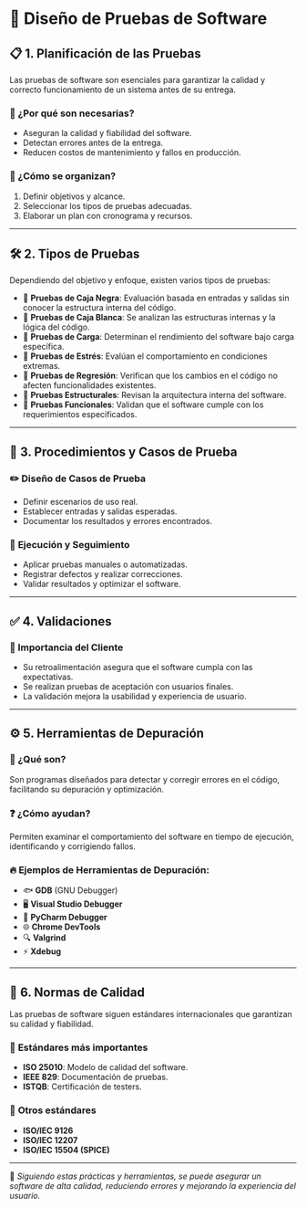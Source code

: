 # 📌 Diseño de Pruebas de Software

## 📋 1. Planificación de las Pruebas

Las pruebas de software son esenciales para garantizar la calidad y correcto funcionamiento de un sistema antes de su entrega.

### 🔹 ¿Por qué son necesarias?
- Aseguran la calidad y fiabilidad del software.
- Detectan errores antes de la entrega.
- Reducen costos de mantenimiento y fallos en producción.

### 🔹 ¿Cómo se organizan?
1. Definir objetivos y alcance.
2. Seleccionar los tipos de pruebas adecuadas.
3. Elaborar un plan con cronograma y recursos.

---

## 🛠 2. Tipos de Pruebas

Dependiendo del objetivo y enfoque, existen varios tipos de pruebas:

- 🔹 **Pruebas de Caja Negra**: Evaluación basada en entradas y salidas sin conocer la estructura interna del código.
- 🔹 **Pruebas de Caja Blanca**: Se analizan las estructuras internas y la lógica del código.
- 🔹 **Pruebas de Carga**: Determinan el rendimiento del software bajo carga específica.
- 🔹 **Pruebas de Estrés**: Evalúan el comportamiento en condiciones extremas.
- 🔹 **Pruebas de Regresión**: Verifican que los cambios en el código no afecten funcionalidades existentes.
- 🔹 **Pruebas Estructurales**: Revisan la arquitectura interna del software.
- 🔹 **Pruebas Funcionales**: Validan que el software cumple con los requerimientos especificados.

---

## 📑 3. Procedimientos y Casos de Prueba

### ✏️ **Diseño de Casos de Prueba**
- Definir escenarios de uso real.
- Establecer entradas y salidas esperadas.
- Documentar los resultados y errores encontrados.

### 🔄 **Ejecución y Seguimiento**
- Aplicar pruebas manuales o automatizadas.
- Registrar defectos y realizar correcciones.
- Validar resultados y optimizar el software.

---

## ✅ 4. Validaciones

### 📌 Importancia del Cliente
- Su retroalimentación asegura que el software cumpla con las expectativas.
- Se realizan pruebas de aceptación con usuarios finales.
- La validación mejora la usabilidad y experiencia de usuario.

---

## ⚙️ 5. Herramientas de Depuración

### 🔎 ¿Qué son?
Son programas diseñados para detectar y corregir errores en el código, facilitando su depuración y optimización.

### ❓ ¿Cómo ayudan?
Permiten examinar el comportamiento del software en tiempo de ejecución, identificando y corrigiendo fallos.

### 🔥 Ejemplos de Herramientas de Depuración:
- 🐟 **GDB** (GNU Debugger)
- 🖥 **Visual Studio Debugger**
- 🐍 **PyCharm Debugger**
- 🌐 **Chrome DevTools**
- 🔍 **Valgrind**
- ⚡ **Xdebug**

---

## 📏 6. Normas de Calidad

Las pruebas de software siguen estándares internacionales que garantizan su calidad y fiabilidad.

### 📜 **Estándares más importantes**
- **ISO 25010**: Modelo de calidad del software.
- **IEEE 829**: Documentación de pruebas.
- **ISTQB**: Certificación de testers.

### 📂 **Otros estándares**
- **ISO/IEC 9126**
- **ISO/IEC 12207**
- **ISO/IEC 15504 (SPICE)**

---

📌 _Siguiendo estas prácticas y herramientas, se puede asegurar un software de alta calidad, reduciendo errores y mejorando la experiencia del usuario._
